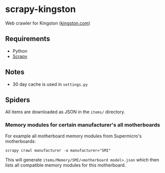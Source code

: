 # scrapy-kingston

Web crawler for Kingston ([kingston.com](https://kingston.com))

## Requirements

* Python
* [Scrapy](https://scrapy.org/)

## Notes

* 30 day cache is used in `settings.py`

## Spiders

All items are downloaded as JSON in the `items/` directory.

### Memory modules for certain manufacturer's all motherboards

For example all motherboard memory modules from Supermicro's motherboards:

    scrapy crawl manufacturer -a manufacturer="SMI"
    
This will generate `items/Memory/SMI/<motherboard model>.json` which then lists all compatible memory modules for this motherboard.
